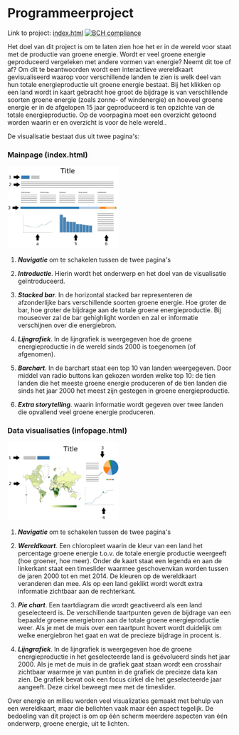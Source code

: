 # Programmeerproject

Link to project: [index.html](https://berendnannes.github.io/Programmeerproject/index.html)
[![BCH compliance](https://bettercodehub.com/edge/badge/BerendNannes/Programmeerproject?branch=master)](https://bettercodehub.com/)

Het doel van dit project is om te laten zien hoe het er in de wereld voor staat met de productie van groene energie. Wordt er veel groene energie geproduceerd vergeleken met andere vormen van energie? Neemt dit toe of af? Om dit te beantwoorden wordt een interactieve wereldkaart gevisualiseerd waarop voor verschillende landen te zien is welk deel van hun totale energieproductie uit groene energie bestaat. Bij het klikken op een land wordt in kaart gebracht hoe groot de bijdrage is van verschillende soorten groene energie (zoals zonne- of windenergie) en hoeveel groene energie er in de afgelopen 15 jaar geproduceerd is ten opzichte van de totale energieproductie. Op de voorpagina moet een overzicht getoond worden waarin er en overzicht is voor de hele wereld..

De visualisatie bestaat dus uit twee pagina's:

### Mainpage (index.html)

<img src="doc/proposal_1.jpg" alt="mainpage" style="width: 250px;"/>

1. ***Navigatie*** om te schakelen tussen de twee pagina's

2. ***Introductie***. Hierin wordt het onderwerp en het doel van de visualisatie geïntroduceerd.

3. ***Stacked bar***. In de horizontal stacked bar representeren de afzonderlijke bars verschillende soorten groene energie. Hoe groter de bar, hoe groter de bijdrage aan de totale groene energieproductie.
Bij mouseover zal de bar gehighlight worden en zal er informatie verschijnen over die energiebron.

4. ***Lijngrafiek***. In de lijngrafiek is weergegeven hoe de groene energieproductie in de wereld sinds 2000 is toegenomen (of afgenomen).

5. ***Barchart***. In de barchart staat een top 10 van landen weergegeven. Door middel van radio buttons kan gekozen worden welke top 10: de tien landen die het meeste groene energie produceren of de tien landen
die sinds het jaar 2000 het meest zijn gestegen in groene energieproductie.

6. ***Extra storytelling***. waarin informatie wordt gegeven over twee landen die opvallend veel groene energie produceren.

### Data visualisaties (infopage.html)

<img src="doc/proposal_2.jpg" alt="infopage" style="width: 250px;"/>

1. ***Navigatie*** om te schakelen tussen de twee pagina's

2. ***Wereldkaart***. Een chloropleet waarin de kleur van een land het percentage groene energie t.o.v. de totale energie productie weergeeft (hoe groener, hoe meer). Onder de kaart staat een legenda en aan de linkerkant
staat een timeslider waarmee geschovenvkan worden tussen de jaren 2000 tot en met 2014. De kleuren op de wereldkaart veranderen dan mee. Als op een land geklikt wordt wordt extra informatie zichtbaar aan de rechterkant.

3. ***Pie chart***. Een taartdiagram die wordt geactiveerd als een land geselecteerd is. De verschillende taartpunten geven de bijdrage van een bepaalde groene energiebron aan de totale groene energieproductie weer.
Als je met de muis over een taartpunt hovert wordt duidelijk om welke energiebron het gaat en wat de precieze bijdrage in procent is.

4. ***Lijngrafiek***. In de lijngrafiek is weergegeven hoe de groene energieproductie in het geselecteerde land is geëvolueerd sinds het jaar 2000. Als je met de muis in de grafiek gaat staan wordt een crosshair zichtbaar
waarmee je van punten in de grafiek de precieze data kan zien. De grafiek bevat ook een focus cirkel die het geselecteerde jaar aangeeft. Deze cirkel beweegt mee met de timeslider.

Over energie en milieu worden veel visualizaties gemaakt met behulp van een wereldkaart, maar die belichten vaak maar één aspect tegelijk. De bedoeling van dit project is om op één scherm meerdere aspecten van één onderwerp, groene energie, uit te lichten.